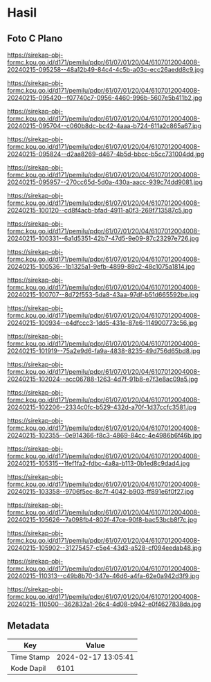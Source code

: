 # Hasil

## Foto C Plano

https://sirekap-obj-formc.kpu.go.id/d171/pemilu/pdpr/61/07/01/20/04/6107012004008-20240215-095258--48a12b49-84c4-4c5b-a03c-ecc26aedd8c9.jpg

https://sirekap-obj-formc.kpu.go.id/d171/pemilu/pdpr/61/07/01/20/04/6107012004008-20240215-095420--f07740c7-0956-4460-996b-5607e5b411b2.jpg

https://sirekap-obj-formc.kpu.go.id/d171/pemilu/pdpr/61/07/01/20/04/6107012004008-20240215-095704--c060b8dc-bc42-4aaa-b724-611a2c865a67.jpg

https://sirekap-obj-formc.kpu.go.id/d171/pemilu/pdpr/61/07/01/20/04/6107012004008-20240215-095824--d2aa8269-d467-4b5d-bbcc-b5cc731004dd.jpg

https://sirekap-obj-formc.kpu.go.id/d171/pemilu/pdpr/61/07/01/20/04/6107012004008-20240215-095957--270cc65d-5d0a-430a-aacc-939c74dd9081.jpg

https://sirekap-obj-formc.kpu.go.id/d171/pemilu/pdpr/61/07/01/20/04/6107012004008-20240215-100120--cd8f4acb-bfad-4911-a0f3-269f713587c5.jpg

https://sirekap-obj-formc.kpu.go.id/d171/pemilu/pdpr/61/07/01/20/04/6107012004008-20240215-100331--6a1d5351-42b7-47d5-9e09-87c23297e726.jpg

https://sirekap-obj-formc.kpu.go.id/d171/pemilu/pdpr/61/07/01/20/04/6107012004008-20240215-100536--1b1325a1-9efb-4899-89c2-48c1075a1814.jpg

https://sirekap-obj-formc.kpu.go.id/d171/pemilu/pdpr/61/07/01/20/04/6107012004008-20240215-100707--8d72f553-5da8-43aa-97df-b51d665592be.jpg

https://sirekap-obj-formc.kpu.go.id/d171/pemilu/pdpr/61/07/01/20/04/6107012004008-20240215-100934--e4dfccc3-1dd5-431e-87e6-114900773c56.jpg

https://sirekap-obj-formc.kpu.go.id/d171/pemilu/pdpr/61/07/01/20/04/6107012004008-20240215-101919--75a2e9d6-fa9a-4838-8235-49d756d65bd8.jpg

https://sirekap-obj-formc.kpu.go.id/d171/pemilu/pdpr/61/07/01/20/04/6107012004008-20240215-102024--acc06788-1263-4d7f-91b8-e7f3e8ac09a5.jpg

https://sirekap-obj-formc.kpu.go.id/d171/pemilu/pdpr/61/07/01/20/04/6107012004008-20240215-102206--2334c0fc-b529-432d-a70f-1d37ccfc3581.jpg

https://sirekap-obj-formc.kpu.go.id/d171/pemilu/pdpr/61/07/01/20/04/6107012004008-20240215-102355--0e914366-f8c3-4869-84cc-4e4986b6f46b.jpg

https://sirekap-obj-formc.kpu.go.id/d171/pemilu/pdpr/61/07/01/20/04/6107012004008-20240215-105315--1fef1fa2-fdbc-4a8a-b113-0b1ed8c9dad4.jpg

https://sirekap-obj-formc.kpu.go.id/d171/pemilu/pdpr/61/07/01/20/04/6107012004008-20240215-103358--9706f5ec-8c7f-4042-b903-ff891e6f0f27.jpg

https://sirekap-obj-formc.kpu.go.id/d171/pemilu/pdpr/61/07/01/20/04/6107012004008-20240215-105626--7a098fb4-802f-47ce-90f8-bac53bcb8f7c.jpg

https://sirekap-obj-formc.kpu.go.id/d171/pemilu/pdpr/61/07/01/20/04/6107012004008-20240215-105902--31275457-c5e4-43d3-a528-cf094eedab48.jpg

https://sirekap-obj-formc.kpu.go.id/d171/pemilu/pdpr/61/07/01/20/04/6107012004008-20240215-110313--c49b8b70-347e-46d6-a4fa-62e0a942d3f9.jpg

https://sirekap-obj-formc.kpu.go.id/d171/pemilu/pdpr/61/07/01/20/04/6107012004008-20240215-110500--362832a1-26c4-4d08-b942-e0f4627838da.jpg


## Metadata

| Key        | Value               |
| ---------- | ------------------- |
| Time Stamp | 2024-02-17 13:05:41 |
| Kode Dapil | 6101                |



